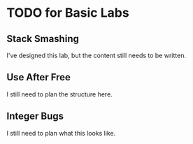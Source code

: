 # TODO for Basic Labs

## Stack Smashing

I've designed this lab, but the content still needs to be written.

## Use After Free

I still need to plan the structure here.

## Integer Bugs

I still need to plan what this looks like.
